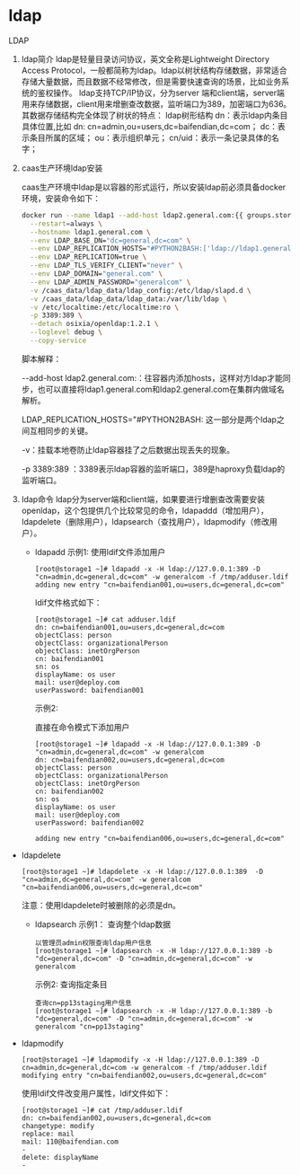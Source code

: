 # ldap

LDAP

1. ldap简介 ldap是轻量目录访问协议，英文全称是Lightweight Directory Access Protocol，一般都简称为ldap。ldap以树状结构存储数据，非常适合存储大量数据，而且数据不经常修改，但是需要快速查询的场景，比如业务系统的鉴权操作。 ldap支持TCP/IP协议，分为server 端和client端，server端用来存储数据，client用来增删查改数据，监听端口为389，加密端口为636。其数据存储结构完全体现了树状的特点： ldap树形结构 dn：表示ldap内条目具体位置,比如 dn: cn=admin,ou=users,dc=baifendian,dc=com； dc：表示条目所属的区域； ou：表示组织单元； cn/uid：表示一条记录具体的名字；
2. caas生产环境ldap安装

   caas生产环境中ldap是以容器的形式运行，所以安装ldap前必须具备docker环境，安装命令如下：

   ```bash
   docker run --name ldap1 --add-host ldap2.general.com:{{ groups.storages[1] }} \
     --restart=always \
     --hostname ldap1.general.com \
     --env LDAP_BASE_DN="dc=general,dc=com" \
     --env LDAP_REPLICATION_HOSTS="#PYTHON2BASH:['ldap://ldap1.general.com:389','ldap://ldap2.general.com:3389']" \
     --env LDAP_REPLICATION=true \
     --env LDAP_TLS_VERIFY_CLIENT="never" \
     --env LDAP_DOMAIN="general.com" \
     --env LDAP_ADMIN_PASSWORD="generalcom" \
     -v /caas_data/ldap_data/ldap_config:/etc/ldap/slapd.d \
     -v /caas_data/ldap_data/ldap_data:/var/lib/ldap \
     -v /etc/localtime:/etc/localtime:ro \
     -p 3389:389 \
     --detach osixia/openldap:1.2.1 \
     --loglevel debug \
     --copy-service
   ```

   脚本解释：

   --add-host ldap2.general.com:：往容器内添加hosts，这样对方ldap才能同步，也可以直接将ldap1.general.com和ldap2.general.com在集群内做域名解析。

   LDAP\_REPLICATION\_HOSTS="\#PYTHON2BASH: 这一部分是两个ldap之间互相同步的关键。

   -v：挂载本地卷防止ldap容器挂了之后数据出现丢失的现象。

   -p 3389:389 ：3389表示ldap容器的监听端口，389是haproxy负载ldap的监听端口。

3. ldap命令 ldap分为server端和client端，如果要进行增删查改需要安装openldap，这个包提供几个比较常见的命令，ldapaddd（增加用户），ldapdelete（删除用户），ldapsearch（查找用户），ldapmodify（修改用户）。
   * ldapadd 示例1: 使用ldif文件添加用户

     ```text
     [root@storage1 ~]# ldapadd -x -H ldap://127.0.0.1:389 -D "cn=admin,dc=general,dc=com" -w generalcom -f /tmp/adduser.ldif 
     adding new entry "cn=baifendian001,ou=users,dc=general,dc=com"
     ```

     ldif文件格式如下：

     ```text
     [root@storage1 ~]# cat adduser.ldif 
     dn: cn=baifendian001,ou=users,dc=general,dc=com
     objectClass: person
     objectClass: organizationalPerson
     objectClass: inetOrgPerson
     cn: baifendian001
     sn: os
     displayName: os user
     mail: user@deploy.com
     userPassword: baifendian001
     ```

     示例2:

     直接在命令模式下添加用户

     ```text
     [root@storage1 ~]# ldapadd -x -H ldap://127.0.0.1:389 -D "cn=admin,dc=general,dc=com" -w generalcom
     dn: cn=baifendian002,ou=users,dc=general,dc=com
     objectClass: person
     objectClass: organizationalPerson
     objectClass: inetOrgPerson
     cn: baifendian002
     sn: os
     displayName: os user
     mail: user@deploy.com
     userPassword: baifendian002

     adding new entry "cn=baifendian006,ou=users,dc=general,dc=com"
     ```

* ldapdelete

  ```text
  [root@storage1 ~]# ldapdelete -x -H ldap://127.0.0.1:389  -D "cn=admin,dc=general,dc=com" -w generalcom "cn=baifendian006,ou=users,dc=general,dc=com"
  ```

  注意：使用ldapdelete时被删除的必须是dn。

  * ldapsearch 示例1： 查询整个ldap数据

    ```text
    以管理员admin权限查询ldap用户信息
    [root@storage1 ~]# ldapsearch -x -H ldap://127.0.0.1:389 -b "dc=general,dc=com" -D "cn=admin,dc=general,dc=com" -w generalcom
    ```

    示例2: 查询指定条目

    ```text
    查询cn=pp13staging用户信息
    [root@storage1 ~]# ldapsearch -x -H ldap://127.0.0.1:389 -b "dc=general,dc=com" -D "cn=admin,dc=general,dc=com" -w generalcom "cn=pp13staging"
    ```

* ldapmodify

  ```text
  [root@storage1 ~]# ldapmodify -x -H ldap://127.0.0.1:389 -D cn=admin,dc=general,dc=com -w generalcom -f /tmp/adduser.ldif 
  modifying entry "cn=baifendian002,ou=users,dc=general,dc=com"
  ```

  使用ldif文件改变用户属性，ldif文件如下：

  ```text
  [root@storage1 ~]# cat /tmp/adduser.ldif 
  dn: cn=baifendian002,ou=users,dc=general,dc=com
  changetype: modify
  replace: mail
  mail: 110@baifendian.com
  -
  delete: displayName
  -
  ```

  ​


